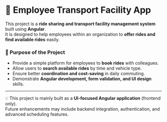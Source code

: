 # 🚖 Employee Transport Facility App

This project is a **ride sharing and transport facility management system** built using **Angular**.  
It is designed to help employees within an organization to **offer rides and find available rides** easily.  

### 🎯 Purpose of the Project
- Provide a simple platform for employees to **book rides** with colleagues.  
- Allow users to **search available rides** by time and vehicle type.  
- Ensure better **coordination and cost-saving** in daily commuting.  
- Demonstrate **Angular development, form validation, and UI design** skills.  

---

💡 This project is mainly built as a **UI-focused Angular application** (frontend only).  
Future enhancements may include backend integration, authentication, and advanced scheduling features.  
